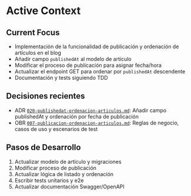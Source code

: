 # Active Context

## Current Focus

- Implementación de la funcionalidad de publicación y ordenación de artículos en el blog
- Añadir campo `publishedAt` al modelo de artículo
- Modificar el proceso de publicación para asignar fecha/hora
- Actualizar el endpoint GET para ordenar por `publishedAt` descendente
- Documentación y tests siguiendo TDD

## Decisiones recientes

- ADR [`020-publishedat-ordenacion-articulos.md`](docs/adr/020-publishedat-ordenacion-articulos.md): Añadir campo publishedAt y ordenación por fecha de publicación
- OBR [`007-publicacion-ordenacion-articulos.md`](docs/obr/007-publicacion-ordenacion-articulos.md): Reglas de negocio, casos de uso y escenarios de test

## Pasos de Desarrollo

1. Actualizar modelo de artículo y migraciones
2. Modificar proceso de publicación
3. Actualizar lógica de listado y ordenación
4. Escribir tests unitarios y e2e
5. Actualizar documentación Swagger/OpenAPI
